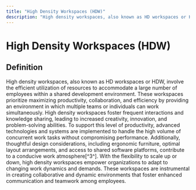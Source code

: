 ```yaml
---
title: "High Density Workspaces (HDW)"
description: "High density workspaces, also known as HD workspaces or HDW, involve the efficient utilization of resources to accommodate a large number of employees within a shared development environment. These workspaces prioritize maximizing productivity, collaboration, and efficiency by providing an environment in which multiple teams or individuals can work simultaneously. High density workspaces foster frequent interactions and knowledge sharing, leading to increased creativity, innovation, and problem-solving abilities. To support this level of productivity, advanced technologies and systems are implemented to handle the high volume of concurrent work tasks without compromising performance. Additionally, thoughtful design considerations, including ergonomic furniture, optimal layout arrangements, and access to shared software platforms, contribute to a conducive work atmosphere[^3^]. With the flexibility to scale up or down, high density workspaces empower organizations to adapt to changing work dynamics and demands. These workspaces are instrumental in creating collaborative and dynamic environments that foster enhanced communication and teamwork among employees."
---
```


# High Density Workspaces (HDW)

## Definition

High density workspaces, also known as HD workspaces or HDW, involve the efficient utilization of resources to accommodate a large number of employees within a shared development environment. These workspaces prioritize maximizing productivity, collaboration, and efficiency by providing an environment in which multiple teams or individuals can work simultaneously. High density workspaces foster frequent interactions and knowledge sharing, leading to increased creativity, innovation, and problem-solving abilities. To support this level of productivity, advanced technologies and systems are implemented to handle the high volume of concurrent work tasks without compromising performance. Additionally, thoughtful design considerations, including ergonomic furniture, optimal layout arrangements, and access to shared software platforms, contribute to a conducive work atmosphere[^3^]. With the flexibility to scale up or down, high density workspaces empower organizations to adapt to changing work dynamics and demands. These workspaces are instrumental in creating collaborative and dynamic environments that foster enhanced communication and teamwork among employees.

